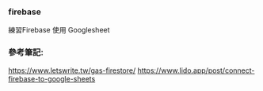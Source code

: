 ### firebase
練習Firebase 使用 Googlesheet


### 參考筆記:
https://www.letswrite.tw/gas-firestore/
https://www.lido.app/post/connect-firebase-to-google-sheets
